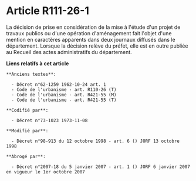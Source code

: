 # Article R111-26-1

La décision de prise en considération de la mise à l'étude d'un projet de travaux publics ou d'une opération d'aménagement
fait l'objet d'une mention en caractères apparents dans deux journaux diffusés dans le département. Lorsque la décision
relève du préfet, elle est en outre publiée au Recueil des actes administratifs du département.

**Liens relatifs à cet article**

	**Anciens textes**:

	  - Décret n°62-1259 1962-10-24 art. 1
	  - Code de l'urbanisme - art. R110-26 (T)
	  - Code de l'urbanisme - art. R421-55 (M)
	  - Code de l'urbanisme - art. R421-55 (T)

	**Codifié par**:

	  - Décret n°73-1023 1973-11-08

	**Modifié par**:

	  - Décret n°98-913 du 12 octobre 1998 - art. 6 () JORF 13 octobre 1998

	**Abrogé par**:

	  - Décret n°2007-18 du 5 janvier 2007 - art. 1 () JORF 6 janvier 2007 en vigueur le 1er octobre 2007
